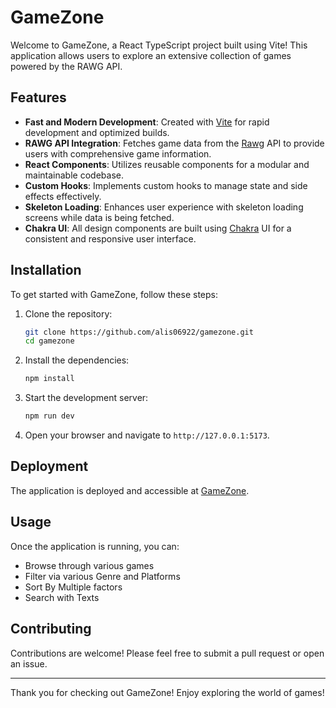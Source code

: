# GameZone

Welcome to GameZone, a React TypeScript project built using Vite! This application allows users to explore an extensive collection of games powered by the RAWG API.

## Features

- **Fast and Modern Development**: Created with [Vite](https://vite.dev/) for rapid development and optimized builds.
- **RAWG API Integration**: Fetches game data from the [Rawg](https://rawg.io/) API to provide users with comprehensive game information.
- **React Components**: Utilizes reusable components for a modular and maintainable codebase.
- **Custom Hooks**: Implements custom hooks to manage state and side effects effectively.
- **Skeleton Loading**: Enhances user experience with skeleton loading screens while data is being fetched.
- **Chakra UI**: All design components are built using [Chakra](https://v2.chakra-ui.com/) UI for a consistent and responsive user interface.

## Installation

To get started with GameZone, follow these steps:

1. Clone the repository:
   ```bash
   git clone https://github.com/alis06922/gamezone.git
   cd gamezone
   ```

2. Install the dependencies:
   ```bash
   npm install
   ```

3. Start the development server:
   ```bash
   npm run dev
   ```

4. Open your browser and navigate to `http://127.0.0.1:5173`.

## Deployment

The application is deployed and accessible at [GameZone](https://gamezone-theta.vercel.app/).

## Usage

Once the application is running, you can:

- Browse through various games
- Filter via various Genre and Platforms
- Sort By Multiple factors
- Search with Texts

## Contributing

Contributions are welcome! Please feel free to submit a pull request or open an issue.

---

Thank you for checking out GameZone! Enjoy exploring the world of games!
